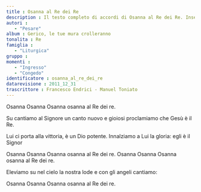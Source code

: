 ```yaml
--- 
title : Osanna al Re dei Re
description : Il testo completo di accordi di Osanna al Re dei Re. Inseriscila nel tuo canzoniere!
autori : 
   - "Pesare"
album : Gerico, le tue mura crolleranno
tonalita : Re
famiglia : 
   - "Liturgica"
gruppo : 
momenti : 
   - "Ingresso"
   - "Congedo"
identificatore : osanna_al_re_dei_re
datarevisione : 2011_12_31
trascrittore : Francesco Endrici - Manuel Toniato
--- 
```




 Osanna  Osanna
 Osanna osanna al Re dei re.


 Su cantiamo al Signore  un canto nuovo
 e gioiosi proclamiamo che  Gesù è il Re.


Lui ci porta alla vittoria, è un Dio potente.
Innalziamo a Lui la gloria: egli è il Signor


 Osanna  Osanna
 Osanna osanna al Re dei re.
 Osanna  Osanna
 Osanna osanna al Re dei re.


 Eleviamo  su nel cielo  la nostra lode
 e con gli angeli cantiamo: 


 Osanna  Osanna
 Osanna osanna al Re dei re.


